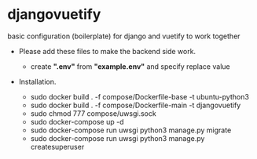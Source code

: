 # djangovuetify
basic configuration (boilerplate) for django and vuetify to work together

* Please add these files to make the backend side work.
  * create **".env"** from **"example.env"** and specify replace value

* Installation.
  * sudo docker build . -f compose/Dockerfile-base -t ubuntu-python3
  * sudo docker build . -f compose/Dockerfile-main -t djangovuetify
  * sudo chmod 777 compose/uwsgi.sock
  * sudo docker-compose up -d
  * sudo docker-compose run uwsgi python3 manage.py migrate
  * sudo docker-compose run uwsgi python3 manage.py createsuperuser
